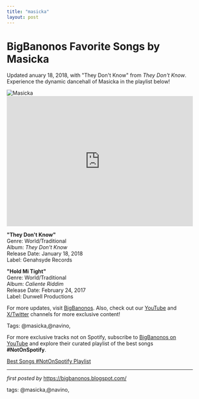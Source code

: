 ```yaml
---
title: "masicka"
layout: post
---
```

<!-- Title of the Post -->
<h1 >BigBanonos Favorite Songs by Masicka</h1> <!-- Introductory Text -->
<p >Updated anuary 18, 2018, with "They Don't Know" from <em>They Don't Know</em>. Experience the dynamic dancehall of Masicka in the playlist below!</p> <!-- Featured Image -->
<div > <img src="https://urbanislandz.com/wp-content/uploads/2024/02/Masicka-5-760x500.jpeg" alt="Masicka" />
</div> <!-- Spotify Embed -->
<div > <iframe src="https://open.spotify.com/embed/playlist/45yPRotYI7yzGmFb3giH6g?utm_source=generator" width="100%" height="352" frameBorder="0" allowfullscreen="" allow="autoplay; clipboard-write; encrypted-media; fullscreen; picture-in-picture" loading="lazy"></iframe>
</div> <!-- Song Information -->
<div > <p><strong>"They Don't Know"</strong><br> Genre: World/Traditional<br> Album: <em>They Don't Know</em><br> Release Date: January 18, 2018<br> Label: Genahsyde Records</p> <p><strong>"Hold Mi Tight"</strong><br> Genre: World/Traditional<br> Album: <em>Caliente Riddim</em><br> Release Date: February 24, 2017<br> Label: Dunwell Productions</p>
</div> <!-- Footer Links -->
<div > <p>For more updates, visit <a href="https://bigbanonos.blogspot.com/" target="_blank">BigBanonos</a>. Also, check out our <a href="https://www.youtube.com/@BigBanonos" target="_blank">YouTube</a> and <a href="https://x.com/bigbanonos" target="_blank">X/Twitter</a> channels for more exclusive content!</p>
</div> <!-- Tags -->
<p >Tags: @masicka,@navino,</p>


<!--Subscribe and Playlist Links-->
<div>
    <p>For more exclusive tracks not on Spotify, subscribe to <a href="https://www.youtube.com/@BigBanonos" target="_blank">BigBanonos on YouTube</a> and explore their curated playlist of the best songs <strong>#NotOnSpotify</strong>.</p>
    <p><a href="https://www.youtube.com/playlist?list=PLtuNtuTatqI0kFahUCbtbfenC_ET5O_tr" target="_blank">Best Songs #NotOnSpotify Playlist<br /></a></p></div>

<hr />

<p><em>first posted by</em> <a href="https://bigbanonos.blogspot.com/" rel="noopener" target="_new">https://bigbanonos.blogspot.com/</a></p>

<p>tags: @masicka,@navino,</p>
